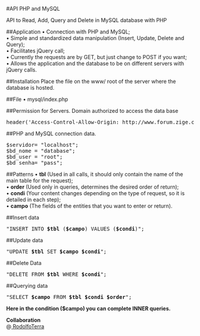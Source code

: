 #API PHP and MySQL

API to Read, Add, Query and Delete in MySQL database with PHP

##Application
• Connection with PHP and MySQL;<br>
• Simple and standardized data manipulation (Insert, Update, Delete and Query);<br>
• Facilitates jQuery call;<br>
• Currently the requests are by GET, but just change to POST if you want;<br>
• Allows the application and the database to be on different servers with jQuery calls.


##Installation
Place the file on the www/ root of the server where the database is hosted.


##File
• mysql/index.php


##Permission for Servers.
Domain authorized to access the data base<br>
<pre>
header('Access-Control-Allow-Origin: http://www.forum.zige.com.br');
</pre>


##PHP and MySQL connection data.
<pre>
$servidor= "localhost";
$bd_nome = "database";
$bd_user = "root";
$bd_senha= "pass";
</pre>


##Patterns
• <b>tbl</b> (Used in all calls, it should only contain the name of the main table for the request);<br>
• <b>order</b> (Used only in queries, determines the desired order of return);<br>
• <b>condi</b> (Your content changes depending on the type of request, so it is detailed in each step);<br>
• <b>campo</b> (The fields of the entities that you want to enter or return).


##Insert data
<pre>
"INSERT INTO <b>$tbl</b> (<b>$campo</b>) VALUES (<b>$condi</b>)";
</pre>

##Update data
<pre>
"UPDATE <b>$tbl</b> SET <b>$campo</b> <b>$condi</b>";
</pre>

##Delete Data
<pre>
"DELETE FROM <b>$tbl</b> WHERE <b>$condi</b>";
</pre>

##Querying data
<pre>
"SELECT <b>$campo</b> FROM <b>$tbl $condi $order</b>";
</pre>
<b>Here in the condition ($campo) you can complete INNER queries.</b>

<b>Collaboration</b><br>
@<a href="https://github.com/RodolfoTerra"> RodolfoTerra</a>
